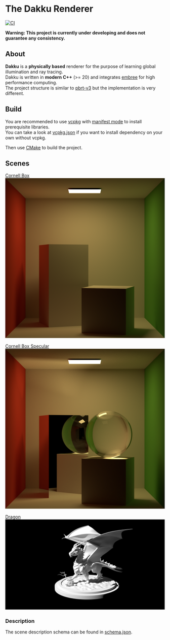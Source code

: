# The Dakku Renderer

[![CI](https://github.com/xehoth/dakku/actions/workflows/build.yml/badge.svg)](https://github.com/xehoth/dakku/actions/workflows/build.yml)

**Warning: This project is currently under developing and does not guarantee any consistency.**

## About

**Dakku** is a **physically based** renderer for the purpose of learning global illumination and ray tracing.   
Dakku is written in **modern C++** (>= 20) and integrates [embree](https://github.com/embree/embree) for high performance computing.   
The project structure is similar to [pbrt-v3](https://github.com/mmp/pbrt-v3) but the implementation is very different.

## Build

You are recommended to use [vcpkg](https://github.com/microsoft/vcpkg) with [manifest mode](https://github.com/microsoft/vcpkg/blob/master/docs/specifications/manifests.md) to install prerequisite libraries.  
You can take a look at [vcpkg.json](vcpkg.json) if you want to install dependency on your own without vcpkg.

Then use [CMake](https://cmake.org/) to build the project.

## Scenes

[Cornell Box](scenes/cornell_box/scene.json)
![Cornell Box](scenes/cornell_box/cornell_box.png)

[Cornell Box Specular](scenes/cornell_box/scene_specular.json)
![Cornell Box Specular](scenes/cornell_box/cornell_box_specular.png)

[Dragon](scenes/dragon/scene.json)
![Dragon](scenes/dragon/dragon.png)

### Description

The scene description schema can be found in [schema.json](scenes/schema.json).  
